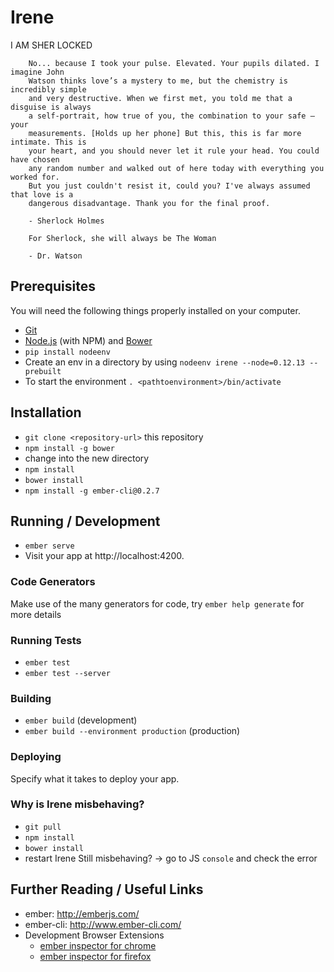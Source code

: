Irene
=====

I AM SHER LOCKED

```
    No... because I took your pulse. Elevated. Your pupils dilated. I imagine John
    Watson thinks love’s a mystery to me, but the chemistry is incredibly simple
    and very destructive. When we first met, you told me that a disguise is always
    a self-portrait, how true of you, the combination to your safe – your
    measurements. [Holds up her phone] But this, this is far more intimate. This is
    your heart, and you should never let it rule your head. You could have chosen
    any random number and walked out of here today with everything you worked for.
    But you just couldn't resist it, could you? I've always assumed that love is a
    dangerous disadvantage. Thank you for the final proof.

    - Sherlock Holmes
```

```
    For Sherlock, she will always be The Woman

    - Dr. Watson
```



## Prerequisites

You will need the following things properly installed on your computer.

* [Git](http://git-scm.com/)
* [Node.js](http://nodejs.org/) (with NPM) and [Bower](http://bower.io/)
* `pip install nodeenv`
* Create an env in a directory by using `nodeenv irene --node=0.12.13 --prebuilt`
* To start the environment `. <pathtoenvironment>/bin/activate`

## Installation
* `git clone <repository-url>` this repository
* `npm install -g bower`
* change into the new directory
* `npm install`
* `bower install`
* `npm install -g ember-cli@0.2.7`

## Running / Development

* `ember serve`
* Visit your app at http://localhost:4200.

### Code Generators

Make use of the many generators for code, try `ember help generate` for more details

### Running Tests

* `ember test`
* `ember test --server`

### Building

* `ember build` (development)
* `ember build --environment production` (production)

### Deploying

Specify what it takes to deploy your app.

### Why is Irene misbehaving?
* `git pull`
* `npm install`
* `bower install`
* restart Irene
  Still misbehaving? -> go to JS `console` and check the error


## Further Reading / Useful Links

* ember: http://emberjs.com/
* ember-cli: http://www.ember-cli.com/
* Development Browser Extensions
  * [ember inspector for chrome](https://chrome.google.com/webstore/detail/ember-inspector/bmdblncegkenkacieihfhpjfppoconhi)
  * [ember inspector for firefox](https://addons.mozilla.org/en-US/firefox/addon/ember-inspector/)
